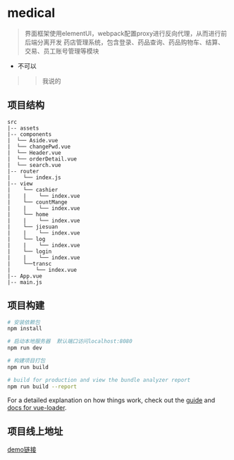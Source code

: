 # medical

> 界面框架使用elementUI，webpack配置proxy进行反向代理，从而进行前后端分离开发
>药店管理系统，包含登录、药品查询、药品购物车、结算、交易、员工账号管理等模块
* 不可以
>    >我说的


## 项目结构
```
src
|-- assets
|-- components
|  └── Aside.vue
|  └── changePwd.vue
|  └── Header.vue
|  └── orderDetail.vue
|  └── search.vue
|-- router
|    └── index.js
|-- view
|    └── cashier
|    |    └── index.vue
|    └── countMange
|    |    └── index.vue
|    └── home
|    |    └── index.vue
|    └── jiesuan
|    |    └── index.vue
|    └── log
|    |    └── index.vue
|    └── login
|    |    └── index.vue
|    └──transc
|        └── index.vue
|-- App.vue
|-- main.js

```

## 项目构建

``` bash
# 安装依赖包
npm install

# 启动本地服务器  默认端口访问localhost:8080
npm run dev

# 构建项目打包
npm run build

# build for production and view the bundle analyzer report
npm run build --report
```

For a detailed explanation on how things work, check out the [guide](http://vuejs-templates.github.io/webpack/) and [docs for vue-loader](http://vuejs.github.io/vue-loader).
## 项目线上地址
[demo链接](http://medical.jibahui.com/#/login)